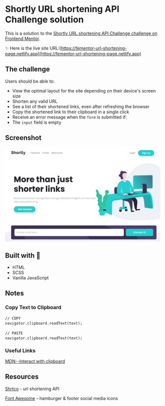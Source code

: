 # Shortly URL shortening API Challenge solution

This is a solution to the [Shortly URL shortening API Challenge challenge on Frontend Mentor](https://www.frontendmentor.io/challenges/url-shortening-api-landing-page-2ce3ob-G).

✨ Here is the live site URL:[https://fementor-url-shortening-page.netlify.app](https://fementor-url-shortening-page.netlify.app)

## The challenge

Users should be able to:

- View the optimal layout for the site depending on their device's screen size
- Shorten any valid URL
- See a list of their shortened links, even after refreshing the browser
- Copy the shortened link to their clipboard in a single click
- Receive an error message when the `form` is submitted if:
- The `input` field is empty

## Screenshot

![](./images/screenshot/shortly.png)

## Built with 🔧

- HTML
- SCSS
- Vanilla JavaScript

## Notes

### Copy Text to Clipboard

```
// COPY
navigator.clipboard.readText(text);

// PASTE
navigator.clipboard.readText(text);
```

### Useful Links
[MDN--Interact with clipboard](https://developer.mozilla.org/en-US/docs/Mozilla/Add-ons/WebExtensions/Interact_with_the_clipboard)


## Resources
[Shrtco](https://shrtco.de) - url shortening API

[Font Awesome](https://fontawesome.com) - hamburger & footer social media icons
